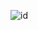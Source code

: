 ![id](https://github.com/alantrs/Bertoti/blob/2fb65fb9083fd41fb58f26e464b16d302a924c7c/padroes%20de%20projeto/Observer/observer.drawio.png)
